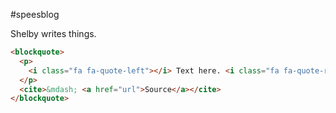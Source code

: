 #speesblog

Shelby writes things.

```html
<blockquote>
  <p>
    <i class="fa fa-quote-left"></i> Text here. <i class="fa fa-quote-right"></i>
  </p>
  <cite>&mdash; <a href="url">Source</a></cite>
</blockquote>
```
